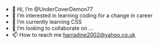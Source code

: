 - 👋 Hi, I’m @UnderCoverDemon77
- 👀 I’m interested in learning coding for a change in career
- 🌱 I’m currently learning CSS
- 💞️ I’m looking to collaborate on ...
- 📫 How to reach me harradine2002@yahoo.co.uk

<!---
UnderCoverDemon77/UnderCoverDemon77 is a ✨ special ✨ repository because its `README.md` (this file) appears on your GitHub profile.
You can click the Preview link to take a look at your changes.
--->
